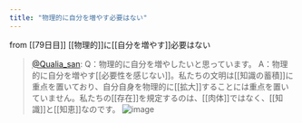 ```yaml
---
title: "物理的に自分を増やす必要はない"
---
```


from [[79日目]]
[[物理的]]に[[自分を増やす]]必要はない
> [@Qualia_san](https://twitter.com/Qualia_san/status/1632962860694515712?s=20): Q：物理的に自分を増やしたいと思っています。
> A：物理的に自分を増やす[[必要性を感じない]]。私たちの文明は[[知識の蓄積]]に重点を置いており、自分自身を物理的に[[拡大]]することには重点を置いていません。私たちの[[存在]]を規定するのは、[[肉体]]ではなく、[[知識]]と[[知恵]]なのです。
> ![image](https://pbs.twimg.com/media/Fqly-DhagAAjhn-.png)

